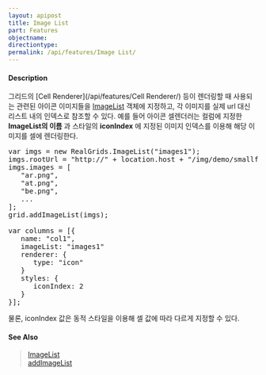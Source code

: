 ```yaml
---
layout: apipost
title: Image List
part: Features
objectname: 
directiontype: 
permalink: /api/features/Image List/
---
```


#### Description

그리드의 [Cell Renderer](/api/features/Cell Renderer/) 등이 렌더링할 때 사용되는 관련된 아이콘 이미지들을 [ImageList](/api/types/ImageList/) 객체에 지정하고, 각 이미지를 실제 url 대신 리스트 내의 인덱스로 참조할 수 있다. 예를 들어 아이콘 셀렌더러는 컬럼에 지정한 **ImageList의 이름** 과 스타일의 **iconIndex** 에 지정된 이미지 인덱스를 이용해 해당 이미지를 셀에 렌더링한다.

<pre class="prettyprint">
var imgs = new RealGrids.ImageList("images1");
imgs.rootUrl = "http://" + location.host + "/img/demo/smallflag/";
imgs.images = [
   "ar.png",
   "at.png",
   "be.png",
   ...
];
grid.addImageList(imgs);

var columns = [{
   name: "col1",
   imageList: "images1"
   renderer: {
      type: "icon"
   }
   styles: {
      iconIndex: 2
   }
}];
</pre>

물론, iconIndex 값은 동적 스타일을 이용해 셀 값에 따라 다르게 지정할 수 있다.

#### See Also

> [ImageList](/api/types/ImageList)  
> [addImageList](/api/GridBase/addImageList)
